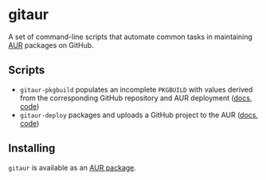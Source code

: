 # gitaur
A set of command-line scripts that automate common tasks in maintaining
[AUR](https://aur.archlinux.org/) packages on GitHub.

## Scripts
* `gitaur-pkgbuild` populates an incomplete `PKGBUILD` with values derived
  from the corresponding GitHub repository and AUR deployment
  ([docs](doc/gitaur-pkgbuild.md), [code](bin/gitaur-pkgbuild)) 
* `gitaur-deploy` packages and uploads a GitHub project to the AUR
  ([docs](doc/gitaur-deploy.md), [code](bin/gitaur-deploy)) 

## Installing
`gitaur` is available as an
[AUR package](https://aur.archlinux.org/packages/gitaur/).
